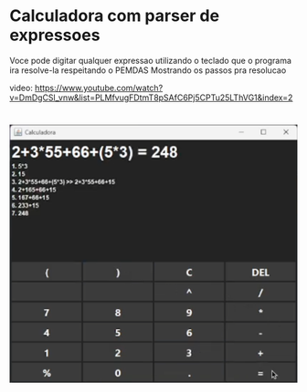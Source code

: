 # Calculadora com parser de expressoes
Voce pode digitar qualquer expressao utilizando o teclado que o programa ira resolve-la respeitando o PEMDAS
Mostrando os passos pra resolucao

video: https://www.youtube.com/watch?v=DmDgCSl_vnw&list=PLMfvugFDtmT8pSAfC6Pj5CPTu25LThVG1&index=2
#
![](https://github.com/luis10barbo/CalculadoraSwing/blob/master/image.png)
